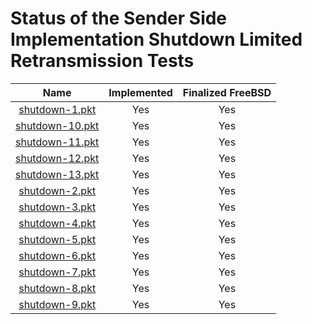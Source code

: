 # Status of the Sender Side Implementation Shutdown Limited Retransmission Tests

| Name                                     | Implemented   | Finalized FreeBSD |
| :--------------------------------------: | :-----------: | :---------------: |
| [shutdown-1.pkt](shutdown-1.pkt "-")     | Yes           | Yes               |
| [shutdown-10.pkt](shutdown-10.pkt "-")   | Yes           | Yes               |
| [shutdown-11.pkt](shutdown-11.pkt "-")   | Yes           | Yes               |
| [shutdown-12.pkt](shutdown-12.pkt "-")   | Yes           | Yes               |
| [shutdown-13.pkt](shutdown-13.pkt "-")   | Yes           | Yes               |
| [shutdown-2.pkt](shutdown-2.pkt "-")     | Yes           | Yes               |
| [shutdown-3.pkt](shutdown-3.pkt "-")     | Yes           | Yes               |
| [shutdown-4.pkt](shutdown-4.pkt "-")     | Yes           | Yes               |
| [shutdown-5.pkt](shutdown-5.pkt "-")     | Yes           | Yes               |
| [shutdown-6.pkt](shutdown-6.pkt "-")     | Yes           | Yes               |
| [shutdown-7.pkt](shutdown-7.pkt "-")     | Yes           | Yes               |
| [shutdown-8.pkt](shutdown-8.pkt "-")     | Yes           | Yes               |
| [shutdown-9.pkt](shutdown-9.pkt "-")     | Yes           | Yes               |
